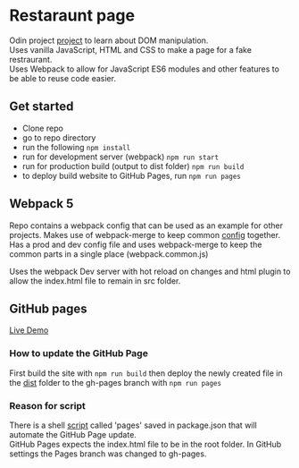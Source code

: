 # Restaraunt page
Odin project [project](https://www.theodinproject.com/lessons/node-path-javascript-restaurant-page) to learn about DOM manipulation.    
Uses vanilla JavaScript, HTML and CSS to make a page for a fake restraurant.  
Uses Webpack to allow for JavaScript ES6 modules and other features to be able to reuse code easier.  

## Get started
- Clone repo  
- go to repo directory  
- run the following ```npm install```
- run for development server (webpack) ```npm run start```  
- run for production build  (output to dist folder) ```npm run build```
- to deploy build website to GitHub Pages, run ```npm run pages```
 
## Webpack 5
Repo contains a webpack config that can be used as an example for other projects. Makes use of webpack-merge to keep common [config](webpack.common.js) together.    
Has a prod and dev config file and uses webpack-merge to keep the common parts in a single place (webpack.common.js)  

Uses the webpack Dev server with hot reload on changes and html plugin to allow the index.html file to remain in src folder.  

## GitHub pages
[Live Demo](https://alien2080.github.io/restaurant-page/)

### How to update the GitHub Page
First build the site with ```npm run build``` then deploy the newly created file in the [dist](dist) folder to the gh-pages branch with ```npm run pages``` 

### Reason for script
There is a shell [script](package-lock.json) called 'pages' saved in package.json that will automate the GitHub Page update.  
GitHub Pages expects the index.html file to be in the root folder. In GitHub settings the Pages branch was changed to gh-pages.  